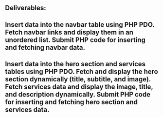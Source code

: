 Deliverables:
--------------
Insert data into the navbar table using PHP PDO.
Fetch navbar links and display them in an unordered list.
Submit PHP code for inserting and fetching navbar data.
----------------------------------------------------------------------------------
Insert data into the hero section and services tables using PHP PDO.
Fetch and display the hero section dynamically (title, subtitle, and image).
Fetch services data and display the image, title, and description dynamically.
Submit PHP code for inserting and fetching hero section and services data.
---------------------------------------------------------------------------------
